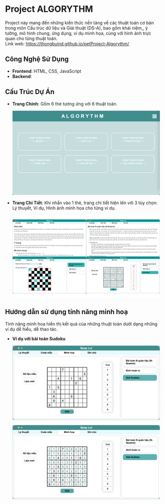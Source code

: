 # Project ALGORYTHM
Project này mang đến những kiến thức nền tảng về các thuật toán cơ bản trong môn Cấu trúc dữ liệu và Giải thuật (DS-A), bao gồm khái niệm,, ý tưởng, mô hình chung, ứng dụng, ví dụ minh họa, cùng với hình ảnh trực quan cho từng thuật toán.  
Link web: https://thongbuind.github.io/petProject-Algorythm/

## Công Nghệ Sử Dụng
- **Frontend**: HTML, CSS, JavaScript
- **Backend**:

## Cấu Trúc Dự Án
- **Trang Chính**: Gồm 6 thẻ tương ứng với 6 thuật toán.
  
  ![Ảnh minh họa trang chính](./assets/img/main.png)

- **Trang Chi Tiết**: Khi nhấn vào 1 thẻ, trang chi tiết hiện lên với 3 tùy chọn: Lý thuyết, Ví dụ, Hình ảnh minh họa cho từng ví dụ.
  
  ![Ảnh minh họa trang chi tiết](./assets/img/detail.png)
  
## Hướng dẫn sử dụng tính năng minh hoạ
Tính năng minh hoạ hiển thị kết quả của những thuật toán dưới dạng những ví dụ dễ hiểu, dễ thao tác.
- **Ví dụ với bài toán Sudoku**
  
  ![Ảnh minh họa sudoku](./assets/img/sudoku1.png)

  ![Ảnh minh họa sudoku](./assets/img/sudoku2.png)
